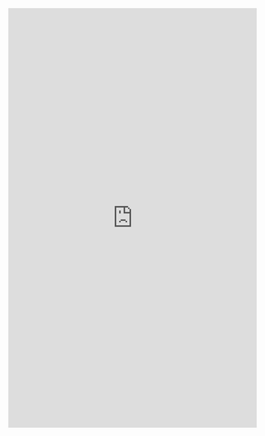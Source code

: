 
<embed src="https://github.com/joydeep2k21/Manabendra-Mishra/blob/main/ClassesandObjects.pdf" width="100%" height="850px"/>
